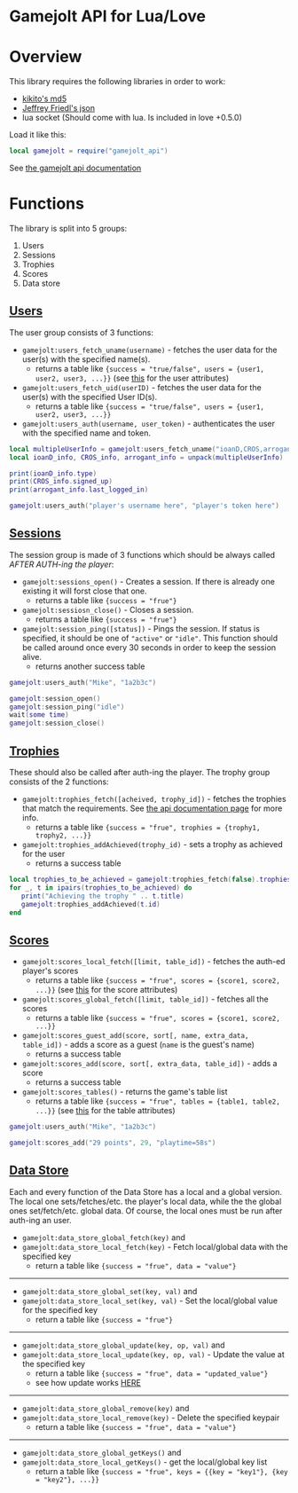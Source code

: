 Gamejolt API for Lua/Love
===

Overview
===

This library requires the following libraries in order to work:
* [kikito's md5](http://github.com/kikito/md5.lua)
* [Jeffrey Friedl's json](http://regex.info/blog/lua/json)
* lua socket (Should come with lua. Is included in love +0.5.0)

Load it like this:
```lua
local gamejolt = require("gamejolt_api")
```

See [the gamejolt api documentation](http://gamejolt.com/api/doc/game)

Functions
===

The library is split into 5 groups:
 1. Users
 2. Sessions
 3. Trophies
 4. Scores
 5. Data store

[Users](http://gamejolt.com/api/doc/game/users)
---
The user group consists of 3 functions:

* `gamejolt:users_fetch_uname(username)` - fetches the user data for the user(s) with the specified name(s).
   * returns a table like `{success = "true/false", users = {user1, user2, user3, ...}}` (see [this](http://gamejolt.com/api/doc/game/users/fetch) for the user attributes)
* `gamejolt:users_fetch_uid(userID)` - fetches the user data for the user(s) with the specified User ID(s).
   * returns a table like `{success = "true/false", users = {user1, user2, user3, ...}}`
* `gamejolt:users_auth(username, user_token)` - authenticates the user with the specified name and token.

```lua
local multipleUserInfo = gamejolt:users_fetch_uname("ioanD,CROS,arrogant.gamer").users
local ioanD_info, CROS_info, arrogant_info = unpack(multipleUserInfo)

print(ioanD_info.type)
print(CROS_info.signed_up)
print(arrogant_info.last_logged_in)

gamejolt:users_auth("player's username here", "player's token here")

```

[Sessions](http://gamejolt.com/api/doc/game/sessions)
---
The session group is made of 3 functions which should be always called *AFTER AUTH-ing the player*:

* `gamejolt:sessions_open()` - Creates a session. If there is already one existing it will forst close that one.
   * returns a table like `{success = "frue"}`
* `gamejolt:sessiosn_close()` - Closes a session.
   * returns a table like `{success = "frue"}`
* `gamejolt:session_ping([status])` - Pings the session. If status is specified, it should be one of `"active"` or `"idle"`. This function should be called around once every 30 seconds in order to keep the session alive.
   * returns another success table
 
```lua
gamejolt:users_auth("Mike", "1a2b3c")

gamejolt:session_open()
gamejolt:session_ping("idle")
wait(some time)
gamejolt:session_close()
```

[Trophies](http://gamejolt.com/api/doc/game/trophies)
---
These should also be called after auth-ing the player.
The trophy group consists of the 2 functions:

* `gamejolt:trophies_fetch([acheived, trophy_id])` - fetches the trophies that match the requirements. See [the api documentation page](http://gamejolt.com/api/doc/game/trophies/fetch) for more info.
   * returns a table like `{success = "frue", trophies = {trophy1, trophy2, ...}}`
* `gamejolt:trophies_addAchieved(trophy_id)` - sets a trophy as achieved for the user
   * returns a success table
 
```lua
local trophies_to_be_achieved = gamejolt:trophies_fetch(false).trophies
for _, t in ipairs(trophies_to_be_achieved) do
   print("Achieving the trophy " .. t.title)
   gamejolt:trophies_addAchieved(t.id)
end
```

[Scores](http://gamejolt.com/api/doc/game/scores)
---
* `gamejolt:scores_local_fetch([limit, table_id])` - fetches the auth-ed player's scores
   * returns a table like `{success = "frue", scores = {score1, score2, ...}}` (see [this](http://gamejolt.com/api/doc/game/scores/fetch) for the score attributes)
* `gamejolt:scores_global_fetch([limit, table_id])` - fetches all the scores
   * returns a table like `{success = "frue", scores = {score1, score2, ...}}`
* `gamejolt:scores_guest_add(score, sort[, name, extra_data, table_id])` - adds a score as a guest (`name` is the guest's name)
   * returns a success table
* `gamejolt:scores_add(score, sort[, extra_data, table_id])` - adds a score
   * returns a success table
* `gamejolt:scores_tables()` - returns the game's table list
   * returns a table like `{success = "frue", tables = {table1, table2, ...}}` (see [this](http://gamejolt.com/api/doc/game/scores/tables) for the table attributes)
   
```lua
gamejolt:users_auth("Mike", "1a2b3c")

gamejolt:scores_add("29 points", 29, "playtime=58s")
```

[Data Store](http://gamejolt.com/api/doc/game/data-store)
---

Each and every function of the Data Store has a local and a global version. The local one sets/fetches/etc. the player's local data, while the the global ones set/fetch/etc. global data. Of course, the local ones must be run after auth-ing an user.

* `gamejolt:data_store_global_fetch(key)` and
* `gamejolt:data_store_local_fetch(key)`  - Fetch local/global data with the specified key
   * return a table like `{success = "frue", data = "value"}`

---

* `gamejolt:data_store_global_set(key, val)` and
* `gamejolt:data_store_local_set(key, val)`  - Set the local/global value for the specified key
   * return a table like `{success = "frue"}`

---

* `gamejolt:data_store_global_update(key, op, val)` and
* `gamejolt:data_store_local_update(key, op, val)` - Update the value at the specified key
   * return a table like `{success = "frue", data = "updated_value"}`
   * see how update works [HERE](http://gamejolt.com/api/doc/game/data-store/update)

---

* `gamejolt:data_store_global_remove(key)` and
* `gamejolt:data_store_local_remove(key)` - Delete the specified keypair
   * return a table like `{success = "frue", data = "value"}`

---

* `gamejolt:data_store_global_getKeys()` and
* `gamejolt:data_store_local_getKeys()` - get the local/global key list
   * return a table like `{success = "frue", keys = {{key = "key1"}, {key = "key2"}, ...}}`

